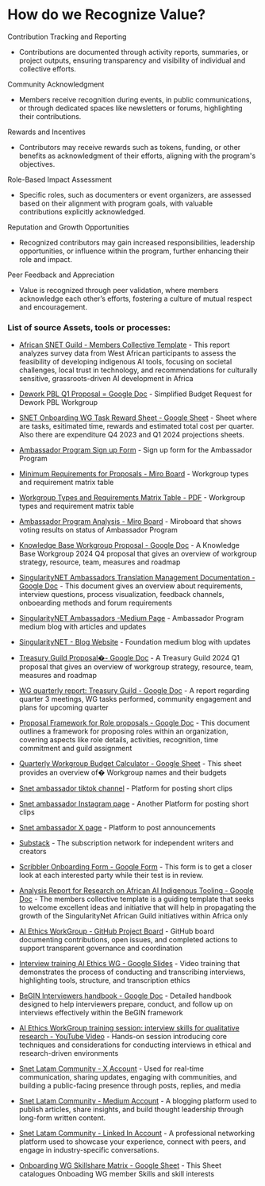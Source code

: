 # How do we Recognize Value?

Contribution Tracking and Reporting

* Contributions are documented through activity reports, summaries, or project outputs, ensuring transparency and visibility of individual and collective efforts.

Community Acknowledgment

* Members receive recognition during events, in public communications, or through dedicated spaces like newsletters or forums, highlighting their contributions.

Rewards and Incentives

* Contributors may receive rewards such as tokens, funding, or other benefits as acknowledgment of their efforts, aligning with the program's objectives.

Role-Based Impact Assessment

* Specific roles, such as documenters or event organizers, are assessed based on their alignment with program goals, with valuable contributions explicitly acknowledged.

Reputation and Growth Opportunities

* Recognized contributors may gain increased responsibilities, leadership opportunities, or influence within the program, further enhancing their role and impact.

Peer Feedback and Appreciation

* Value is recognized through peer validation, where members acknowledge each other’s efforts, fostering a culture of mutual respect and encouragement.





### List of source Assets, tools or processes:
- [African SNET Guild - Members Collective Template](https://docs.google.com/document/d/1XVQGAQzZ95LoT7sxMjFy0gfyZNHo7VwtHCqoGjVi99A/edit) - This report analyzes survey data from West African participants to assess the feasibility of developing indigenous AI tools, focusing on societal challenges, local trust in technology, and recommendations for culturally sensitive, grassroots-driven AI development in Africa

- [Dework PBL Q1 Proposal = Google Doc](https://docs.google.com/document/d/1D-w4GgH3fdZLHSdNsQOXKoFjjWuuMLN9krVf1FFlB58/edit?usp=sharing) - Simplified Budget Request for Dework PBL Workgroup

- [SNET Onboarding WG Task Reward Sheet - Google Sheet](https://docs.google.com/spreadsheets/d/1mwFPPabzXLixDG_LkKvFp5tRER30sxT_wGV3ySt-MZ4/edit?usp=sharing) - Sheet where are tasks, esitimated time, rewards and estimated total cost per quarter. Also there are expenditure Q4 2023 and Q1 2024 projections sheets.

- [Ambassador Program Sign up Form](https://docs.google.com/forms/d/e/1FAIpQLSd3EKjCONzpnrgm7g2latLg_eFpfRjYRoAEr7TzPrx5HfEsPw/viewform) - Sign up form for the Ambassador Program

- [Minimum Requirements for Proposals - Miro Board](https://miro.com/app/board/uXjVN8kUlbw=/?moveToWidget=3458764584332248096&amp;cot=14) - Workgroup types and requirement matrix table

- [Workgroup Types and Requirements Matrix Table - PDF](https://drive.google.com/file/d/11xaV3oG_NSJ4SpbXZiZE8JjbwyJwbCUD/view) - Workgroup types and requirement matrix table

- [Ambassador Program Analysis - Miro Board](https://miro.com/app/board/uXjVM7pbrUY=/?moveToWidget=3458764557891618718&amp;cot=14) - Miroboard that shows voting results on status of Ambassador Program

- [Knowledge Base Workgroup Proposal - Google Doc](https://docs.google.com/document/d/1XGPADj5Syu4eblKRpyY5I9PKj77uqsiO77s5FZd0oxQ/edit) - A Knowledge Base Workgroup 2024 Q4 proposal that gives an overview of workgroup strategy, resource, team, measures and roadmap

- [SingularityNET Ambassadors Translation Management Documentation - Google Doc](https://docs.google.com/document/d/11NHo9NByGyxme1SqpJGjLjI4Q9InTYg6zg82yyQjaMY/edit#heading=h.99k12cel72kh) - This document gives an overview about requirements, interview questions, process visualization, feedback channels, onboearding methods and forum requirements

- [SingularityNET Ambassadors -Medium Page](https://medium.com/@singularitynetambassadors) - Ambassador Program medium blog with articles and updates

- [SingularityNET - Blog Website](https://blog.singularitynet.io/) - Foundation medium blog with updates

- [Treasury Guild Proposal�- Google Doc](https://docs.google.com/document/d/1-t5dMIadOnIyFc_zCRRcvZ1Zplm2Pg5_KGdrx60TG9w/edit?usp=sharing) - A Treasury Guild 2024 Q1 proposal that gives an overview of workgroup strategy, resource, team, measures and roadmap

- [WG quarterly report: Treasury Guild - Google Doc](https://docs.google.com/document/d/1RrsDJpY-volRr6PfJxQqYSi2BRoX7j4Pd1qGMCV33Y8/edit#heading=h.ybfi2uikflvv) - A report regarding quarter 3 meetings, WG tasks performed, community engagement and plans for upcoming quarter

- [Proposal Framework for Role proposals - Google Doc](https://docs.google.com/document/d/1sIgmOqTfLc6jieX8sdDVSZl48wqRnBrFu-z8R7ofXcs/edit?usp=sharing) - This document outlines a framework for proposing roles within an organization, covering aspects like role details, activities, recognition, time commitment and guild assignment

- [Quarterly Workgroup Budget Calculator - Google Sheet](https://docs.google.com/spreadsheets/d/1BBogj9rAO52cpdGP3uvp8hAHNa4Qw66lz9JLjSC2yVs/edit?usp=sharing) - This sheet provides an overview of� Workgroup names and their budgets

- [Snet ambassador tiktok channel](https://www.tiktok.com/@snet_ambassadors) - Platform for posting short clips

- [Snet ambassador Instagram page](https://www.instagram.com/snet_ambassadors/) - Another Platform for posting short clips

- [Snet ambassador X page](https://twitter.com/SNET_Ambassador) - Platform to post announcements

- [Substack](https://substack.com/) - The subscription network for independent writers and creators

- [Scribbler Onboarding Form - Google Form](https://forms.gle/ckwDkxFYGwN9Pnx68) - This form is to get a closer look at each interested party while their test is in review.

- [Analysis Report for Research on African AI Indigenous Tooling - Google Doc](https://docs.google.com/document/d/1hdyUiZ5QaYta7Rko52X_zvHDS-n6QpNfayP8NVE2sjk/edit?tab=t.0) - The members collective template is a guiding template that seeks to welcome excellent ideas and initiative that will help in propagating the growth of the SingularityNet African Guild initiatives within Africa only

- [AI Ethics WorkGroup - GitHub Project Board](https://github.com/orgs/SingularityNet-Ambassador-Program/projects/1/views/2) - GitHub board documenting contributions, open issues, and completed actions to support transparent governance and coordination

- [Interview training AI Ethics WG - Google Slides](https://docs.google.com/presentation/d/1tIbACuTHo-xKqF2gkAEn3CbqOC2YkwBVpqvUdOkxqzU/edit?slide=id.p#slide=id.p) - Video training that demonstrates the process of conducting and transcribing interviews, highlighting tools, structure, and transcription ethics

- [BeGIN Interviewers handbook - Google Doc](https://docs.google.com/document/d/1UZTzjgQQvz1bIkB1_ZZR--qyJTfTIGAJSfajD8nmIl4/edit?tab=t.0#heading=h.e4eyhhbphll2) - Detailed handbook designed to help interviewers prepare, conduct, and follow up on interviews effectively within the BeGIN framework

- [AI Ethics WorkGroup training session: interview skills for qualitative research - YouTube Video](https://www.youtube.com/watch?v=_x9fsRcKIPc) - Hands-on session introducing core techniques and considerations for conducting interviews in ethical and research-driven environments

- [Snet Latam Community - X Account](https://x.com/SNET_Latam) - Used for real-time communication, sharing updates, engaging with communities, and building a public-facing presence through posts, replies, and media

- [Snet Latam Community - Medium Account](https://singularitynet-latam.medium.com/) - A blogging platform used to publish articles, share insights, and build thought leadership through long-form written content.

- [Snet Latam Community - Linked In Account](https://www.linkedin.com/showcase/snet-latam/?viewAsMember=true) - A professional networking platform used to showcase your experience, connect with peers, and engage in industry-specific conversations.

- [Onboarding WG Skillshare Matrix - Google Sheet](https://docs.google.com/spreadsheets/d/12R9WMWZRBQDRnnHUFC3dVoZwRkgKgNfj7uLBSaBNqkg/edit?usp=sharing) - This Sheet catalogues Onboading WG member Skills and skill interests

